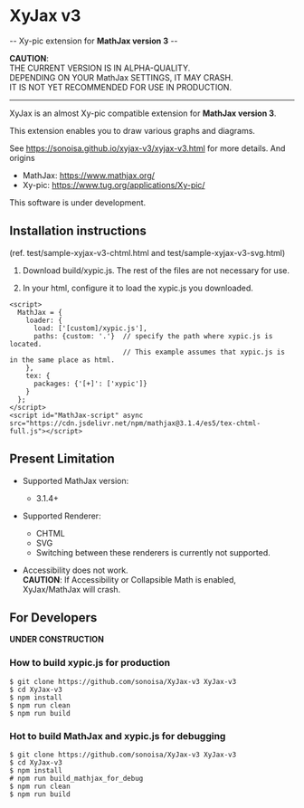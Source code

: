 # XyJax v3
 -- Xy-pic extension for **MathJax version 3** --

**CAUTION**:  
THE CURRENT VERSION IS IN ALPHA-QUALITY.  
DEPENDING ON YOUR MathJax SETTINGS, IT MAY CRASH.  
IT IS NOT YET RECOMMENDED FOR USE IN PRODUCTION.

----
XyJax is an almost Xy-pic compatible extension for **MathJax version 3**.

This extension enables you to draw various graphs and diagrams.

See https://sonoisa.github.io/xyjax-v3/xyjax-v3.html for more details. And origins

- MathJax: https://www.mathjax.org/
- Xy-pic: https://www.tug.org/applications/Xy-pic/

This software is under development.


## Installation instructions

(ref. test/sample-xyjax-v3-chtml.html and test/sample-xyjax-v3-svg.html)

1. Download build/xypic.js. The rest of the files are not necessary for use. 

2. In your html, configure it to load the xypic.js you downloaded.
```
<script>
  MathJax = {
    loader: {
      load: ['[custom]/xypic.js'],
      paths: {custom: '.'}  // specify the path where xypic.js is located. 
                            // This example assumes that xypic.js is in the same place as html.
    },
    tex: {
      packages: {'[+]': ['xypic']}
    }
  };
</script>
<script id="MathJax-script" async src="https://cdn.jsdelivr.net/npm/mathjax@3.1.4/es5/tex-chtml-full.js"></script>
```


## Present Limitation

- Supported MathJax version:
    - 3.1.4+
- Supported Renderer:
    - CHTML
    - SVG
    - Switching between these renderers is currently not supported.

- Accessibility does not work.  
**CAUTION**: If Accessibility or Collapsible Math is enabled, XyJax/MathJax will crash.


## For Developers

**UNDER CONSTRUCTION**

### How to build xypic.js for production
```
$ git clone https://github.com/sonoisa/XyJax-v3 XyJax-v3
$ cd XyJax-v3
$ npm install
$ npm run clean
$ npm run build
```


### Hot to build MathJax and xypic.js for debugging
```
$ git clone https://github.com/sonoisa/XyJax-v3 XyJax-v3
$ cd XyJax-v3
$ npm install
# npm run build_mathjax_for_debug
$ npm run clean
$ npm run build
```
